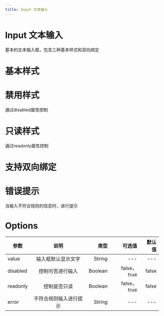 ```yaml
---
title: Input 文本输入
---
```


# Input 文本输入

基本的文本输入框，包含三种基本样式和双向绑定

# 基本样式

<ClientOnly>
 <input-demos-1></input-demos-1>
</ClientOnly>

# 禁用样式

通过disabled属性控制

<ClientOnly>
 <input-demos-2></input-demos-2>
</ClientOnly>

# 只读样式

通过readonly属性控制


<ClientOnly>
 <input-demos-3></input-demos-3>
</ClientOnly>

# 支持双向绑定


<ClientOnly>
 <input-demos-4></input-demos-4>
</ClientOnly>

# 错误提示

当输入不符合规则的信息时，进行提示

<ClientOnly>
 <input-demos-5></input-demos-5>
</ClientOnly>

# Options

参数|说明|类型|可选值|默认值
---|:--:|---:|---:|---:
value|输入框默认显示文字|String|---|---
disabled|控制可否进行输入|Boolean|false，true|false
readonly|控制是否只读|Boolean|false，true|false
error|不符合规则输入进行提示|String|---|---